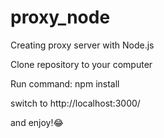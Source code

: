 # proxy_node
Creating proxy server with Node.js

Clone repository to your computer

Run command:
npm install

switch to http://localhost:3000/

and enjoy!😂
